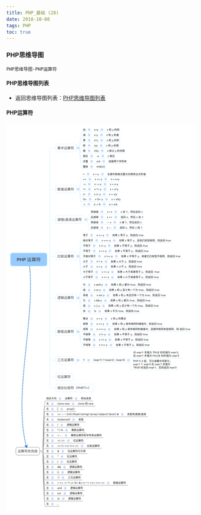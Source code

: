 ```yaml
---
title: PHP_基础 (28)
date: 2018-10-08
tags: PHP 
toc: true
---
```


### PHP思维导图
    PHP思维导图-PHP运算符

<!-- more -->

#### PHP思维导图列表
- 返回思维导图列表：[PHP思维导图列表](/2018/201809/base_PHP18/)

#### PHP运算符
![PHP运算符](/img/20181008_1.png)

